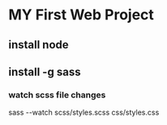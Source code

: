 # MY First Web Project
## install node
## install -g sass
### watch scss file changes
sass --watch scss/styles.scss css/styles.css